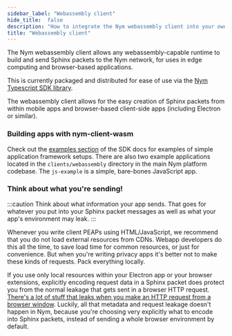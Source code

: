 ```yaml
---
sidebar_label: "Webassembly client"
hide_title:  false
description: "How to integrate the Nym webassembly client into your own applications to enable strong privacy for your users"
title: "Webassembly client"
---
```


The Nym webassembly client allows any webassembly-capable runtime to build and send Sphinx packets to the Nym network, for uses in edge computing and browser-based applications. 

This is currently packaged and distributed for ease of use via the [Nym Typescript SDK library](/docs/next/sdk/overview). 

The webassembly client allows for the easy creation of Sphinx packets from within mobile apps and browser-based client-side apps (including Electron or similar). 

### Building apps with nym-client-wasm

Check out the [examples section](/docs/next/sdk/overview#using-the-sdk) of the SDK docs for examples of simple application framework setups. There are also two example applications located in the `clients/webassembly` directory in the main Nym platform codebase. The `js-example` is a simple, bare-bones JavaScript app. 

### Think about what you're sending!
:::caution
Think about what information your app sends. That goes for whatever you put into your Sphinx packet messages as well as what your app's environment may leak.
:::

Whenever you write client PEAPs using HTML/JavaScript, we recommend that you do not load external resources from CDNs. Webapp developers do this all the time, to save load time for common resources, or just for convenience. But when you're writing privacy apps it's better not to make these kinds of requests. Pack everything locally.

If you use only local resources within your Electron app or your browser extensions, explicitly encoding request data in a Sphinx packet does protect you from the normal leakage that gets sent in a browser HTTP request. [There's a lot of stuff that leaks when you make an HTTP request from a browser window](https://panopticlick.eff.org/). Luckily, all that metadata and request leakage doesn't happen in Nym, because you're choosing very explicitly what to encode into Sphinx packets, instead of sending a whole browser environment by default.
